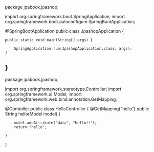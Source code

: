 package jpabook.jpashop;

import org.springframework.boot.SpringApplication;
import org.springframework.boot.autoconfigure.SpringBootApplication;

@SpringBootApplication
public class JpashopApplication {

	public static void main(String[] args) {

		SpringApplication.run(JpashopApplication.class, args);
	}

}
-----------------------------------------------------------
package jpabook.jpashop;


import org.springframework.stereotype.Controller;
import org.springframework.ui.Model;
import org.springframework.web.bind.annotation.GetMapping;

@Controller
public class HelloController {
    @GetMapping("hello")
    public String hello(Model model) {


        model.addAttribute("data", "hello!!");
        return "hello";

    }
}
